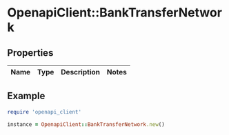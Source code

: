 # OpenapiClient::BankTransferNetwork

## Properties

| Name | Type | Description | Notes |
| ---- | ---- | ----------- | ----- |

## Example

```ruby
require 'openapi_client'

instance = OpenapiClient::BankTransferNetwork.new()
```

